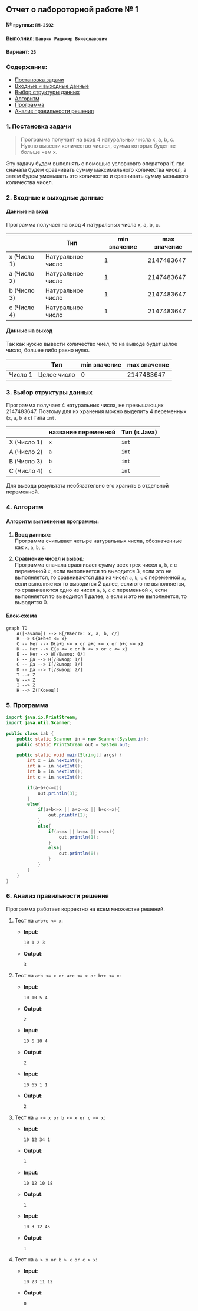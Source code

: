 ## Отчет о лабороторной работе № 1

#### № группы: `ПМ-2502`

#### Выполнил: `Шаврин Радимир Вячеславович`

#### Вариант: `23`

### Cодержание:

- [Постановка задачи](#1-постановка-задачи)
- [Входные и выходные данные](#2-входные-и-выходные-данные)
- [Выбор структуры данных](#3-выбор-структуры-данных)
- [Алгоритм](#4-алгоритм)
- [Программа](#5-программа)
- [Анализ правильности решения](#6-анализ-правильности-решения)

### 1. Постановка задачи

> Программа получает на вход 4 натуральных числа x, a, b, c.
> Нужно вывести количество числел, сумма которых будет не больше чем x.

Эту задачу будем выполнять с помощью условновго оператора if, где сначала будем сравнивать сумму максимального количества чисел, а затем будем уменьшать это количество и сравнивать сумму меньшего количества чисел.

### 2. Входные и выходные данные

#### Данные на вход

Программа получает на вход 4 натуральных числа x, a, b, c.

|             | Тип                | min значение    | max значение   |
|-------------|--------------------|-----------------|----------------|
| x (Число 1) | Натуральное число | 1 | 2147483647 |
| a (Число 2) | Натуральное число | 1 | 2147483647 |
| b (Число 3) | Натуральное число | 1 | 2147483647 |
| c (Число 4) | Натуральное число | 1 | 2147483647 |

#### Данные на выход

Так как нужно вывести количество чиел, то на выводе будет целое число, болшее либо равно нулю.

|         | Тип                                | min значение | max значение   |
|---------|------------------------------------|--------------|----------------|
| Число 1 | Целое число | 0            | 2147483647 |

### 3. Выбор структуры данных

Программа получает 4 натуральных числа, не превышающих 2147483647. Поэтому для их хранения
можно выделить 4 переменных (`x`, `a`, `b` и `c`) типа `int`.

|             | название переменной | Тип (в Java) | 
|-------------|---------------------|--------------|
| X (Число 1) | `x`                 | `int`     |
| A (Число 2) | `a`                 | `int`     | 
| B (Число 3) | `b`                 | `int`     |
| C (Число 4) | `c`                 | `int`     | 

Для вывода результата необязательно его хранить в отдельной переменной.

### 4. Алгоритм

#### Алгоритм выполнения программы:

1. **Ввод данных:**  
   Программа считывает четыре натуральных числа, обозначенные как `x`, `a`, `b`, `c`.

2. **Сравнение чисел и вывод:**  
   Программа сначала сравнивает сумму всех трех чисел `a`, `b`, `c` с переменной `x`, если выполняется то выводится 3, если это не выполняется, то сравниваются два из чисел `a`, `b`, `c` с переменной `x`, если выполняется то выводится 2 далее, если это не выполняется, то сравниваются одно из чисел `a`, `b`, `c` с переменной `x`, если выполняется то выводится 1 далее, а если и это не выполняется, то выводится 0.


#### Блок-схема

```mermaid
graph TD
    A([Начало]) --> B[/Ввести: x, a, b, c/]
    B --> C{a+b+c <= x}
    C -- Нет --> D{a+b <= x or a+c <= x or b+c <= x}
    D -- Нет --> E{a <= x or b <= x or c <= x}
    E -- Нет --> W[/Вывод: 0/]
    E -- Да --> H[/Вывод: 1/]
    C -- Да --> I[/Вывод: 3/]
    D -- Да --> T[/Вывод: 2/]
    T --> Z
    W --> Z
    I --> Z
    H --> Z([Конец])

```

### 5. Программа

```java
import java.io.PrintStream;
import java.util.Scanner;

public class Lab {
    public static Scanner in = new Scanner(System.in);
    public static PrintStream out = System.out;

    public static void main(String[] args) {
        int x = in.nextInt();
        int a = in.nextInt();
        int b = in.nextInt();
        int c = in.nextInt();

        if(a+b+c<=x){
            out.println(3);
        }
        else{
            if(a+b<=x || a+c<=x || b+c<=x){
                out.println(2);
            }
            else{
                if(a<=x || b<=x || c<=x){
                    out.println(1);
                }
                else{
                    out.println(0);
                }
            }
        }
    }
}
```

### 6. Анализ правильности решения

Программа работает корректно на всем множестве решений.

1. Тест на `a+b+c <= x`:

    - **Input**:
        ```
        10 1 2 3
        ```

    - **Output**:
        ```
        3
        ```

2. Тест на `a+b <= x or a+c <= x or b+c <= x`:

    - **Input**:
        ```
        10 10 5 4
        ```

    - **Output**:
        ```
        2
        ```
   - **Input**:
        ```
        10 6 10 4
        ```

    - **Output**:
        ```
        2
        ```
   - **Input**:
        ```
        10 65 1 1
        ```

    - **Output**:
        ```
        2
        ```

3. Тест на `a <= x or b <= x or c <= x`:

    - **Input**:
        ```
        10 12 34 1
        ```

    - **Output**:
        ```
        1
        ```
   - **Input**:
        ```
        10 12 10 18
        ```

    - **Output**:
        ```
        1
        ```
   - **Input**:
        ```
        10 3 12 45
        ```

    - **Output**:
        ```
        1
        ```

4. Тест на `a > x or b > x or c > x`:

    - **Input**:
        ```
        10 23 11 12
        ```

    - **Output**:
        ```
        0
        ```
